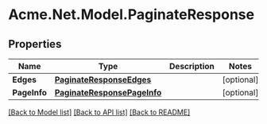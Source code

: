 # Acme.Net.Model.PaginateResponse

## Properties

Name | Type | Description | Notes
------------ | ------------- | ------------- | -------------
**Edges** | [**PaginateResponseEdges**](PaginateResponseEdges.md) |  | [optional] 
**PageInfo** | [**PaginateResponsePageInfo**](PaginateResponsePageInfo.md) |  | [optional] 

[[Back to Model list]](../README.md#documentation-for-models) [[Back to API list]](../README.md#documentation-for-api-endpoints) [[Back to README]](../README.md)

